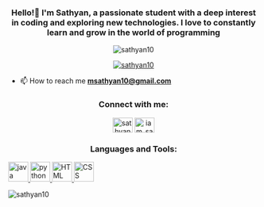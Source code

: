 
<h3 align="center">Hello!👋 I'm Sathyan, 
 a passionate student with a deep interest in coding and exploring new technologies.
 I love to constantly learn and grow in the world of programming</h3>


<p align="center"> <img src="https://komarev.com/ghpvc/?username=sathyan10&label=Profile%20views&color=0e75b6&style=flat" alt="sathyan10" /> </p>

<p align="center"> <a href="https://github.com/ryo-ma/github-profile-trophy"><img src="https://github-profile-trophy.vercel.app/?username=sathyan10" alt="sathyan10" /></a> </p>

- 📫 How to reach me **msathyan10@gmail.com**

<h3 align="center">Connect with me:</h3>
<p align="center">
<a href="https://linkedin.com/in/sathyan-m-6893251a0" target="blank"><img align="center" src="https://static.vecteezy.com/system/resources/previews/018/930/587/original/linkedin-logo-linkedin-icon-transparent-free-png.png" alt="sathyan-m-6893251a0" height="30" width="40" /></a>
<a href="https://instagram.com/iam_sathyan" target="blank"><img align="center" src="https://helios-i.mashable.com/imagery/articles/05ayESsjTP2NcNBTuDsWnfu/hero-image.fill.size_1200x1200.v1611609265.png" alt="iam_sathyan" height="30" width="40" /></a>
</p>

<h3 align="center">Languages and Tools:</h3>
 <a href="https://www.java.com" target="_blank" rel="noreferrer"> <img src="https://cdn.iconscout.com/icon/free/png-256/free-java-60-1174953.png" alt="java" width="40" height="40"/> </a> <a href="https://www.python.org" target="_blank" rel="noreferrer"> <img src="https://cdn.iconscout.com/icon/free/png-256/free-python-3521655-2945099.png" alt="python" width="40" height="40"/> </a>
 <a href="https://html.com/" target="_blank" rel="noreferrer"> <img src="https://cdn3d.iconscout.com/3d/free/thumb/free-html-5728485-4781249.png" alt="HTML" width="40" height="40"/> </a>
 <a href="https://www.csscorp.com" target="_blank" rel="noreferrer"> <img src="https://encrypted-tbn0.gstatic.com/images?q=tbn:ANd9GcTAPnzJR4L-zmLRWPDbEfPY8uzt2ezteKE0qg&usqp=CAU" alt="CSS" width="40" height="40"/> </a> </p>

<p>
<img align="center" src="https://github-readme-streak-stats.herokuapp.com?user=sathyan10&theme=github-light&border_radius=0" alt="sathyan10" /></p>
